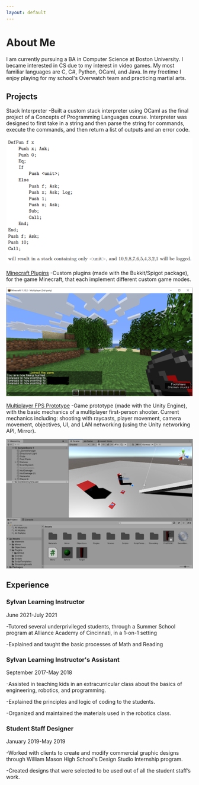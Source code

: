 ```yaml
---
layout: default
---
```


# About Me
I am currently pursuing a BA in Computer Science at Boston University. I became interested in CS due to my interest in video games. My most familiar languages are C, C#, Python, OCaml, and Java. In my freetime I enjoy playing for my school's Overwatch team and practicing martial arts.

## Projects
Stack Interpreter
-Built a custom stack interpreter using OCaml as the final project of a Concepts of Programming Languages course. Interpreter was designed to first take in a string and then parse the string for commands, execute the commands, and then return a list of outputs and an error code.

![image](https://raw.githubusercontent.com/gavinytan/gavinytan.github.io/master/InterpreterExample2.PNG)


[Minecraft Plugins](https://github.com/gavin-y-tan/MinecraftPlugins)
-Custom plugins (made with the Bukkit/Spigot package), for the game Minecraft, that each implement different custom game modes. 

![image](https://raw.githubusercontent.com/gavin-y-tan/gavin-y-tan.github.io/master/mcscreenshot.PNG)

[Multiplayer FPS Prototype](https://github.com/gavin-y-tan/UnityGameTestFiles)
-Game prototype (made with the Unity Engine), with the basic mechanics of a multiplayer first-person shooter. Current mechanics including: shooting with raycasts, player movement, camera movement, objectives, UI, and LAN networking (using the Unity networking API, Mirror).

![image](https://raw.githubusercontent.com/gavin-y-tan/gavin-y-tan.github.io/master/gamescreenshot.PNG)


## Experience

### Sylvan Learning Instructor

June 2021-July 2021

-Tutored several underprivileged students, through a Summer School program at Alliance Academy of Cincinnati, in a 1-on-1 setting

-Explained and taught the basic processes of Math and Reading


### Sylvan Learning Instructor's Assistant

September 2017-May 2018

-Assisted in teaching kids in an extracurricular class about the basics of engineering, robotics, and programming.   

-Explained the principles and logic of coding to the students.

-Organized and maintained the materials used in the robotics class.

### Student Staff Designer

January 2019-May 2019

-Worked with clients to create and modify commercial graphic designs through William Mason High School's Design Studio Internship program.

-Created designs that were selected to be used out of all the student staff’s work.
